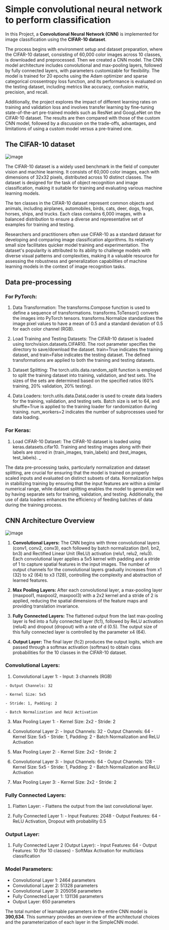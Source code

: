 # Simple convolutional neural network to perform classification

In this Project, a **Convolutional Neural Network (CNN)** is implemented for image classification using the **CIFAR-10 dataset**. 

The process begins with environment setup and dataset preparation, where the CIFAR-10 dataset, consisting of 60,000 color images across 10 classes, is downloaded and preprocessed. 
Then we created a CNN model. The CNN model architecture includes convolutional and max-pooling layers, followed by fully connected layers, with parameters customizable for flexibility. 
The model is trained for 20 epochs using the Adam optimizer and sparse categorical crossentropy loss function, and its performance is evaluated on the testing dataset, including metrics like accuracy, confusion matrix, precision, and recall. 

Additionally, the project explores the impact of different learning rates on training and validation loss and involves transfer learning by fine-tuning state-of-the-art pre-trained models such as ResNet and GoogLeNet on the CIFAR-10 dataset. The results are then compared with those of the custom CNN model, followed by a discussion on the trade-offs, advantages, and limitations of using a custom model versus a pre-trained one.

## The CIFAR-10 dataset

![image](https://github.com/Pattern-Recog/Simple-convolutional-neural-network-to-perform-classification/assets/68577937/a74c280f-6613-4462-81ff-539b14ab18ac)


The CIFAR-10 dataset is a widely used benchmark in the field of computer vision and machine learning. It consists of 60,000 color images, each with dimensions of 32x32 pixels, distributed across 10 distinct classes. The dataset is designed for the task of object recognition and image classification, making it suitable for training and evaluating various machine learning models.

The ten classes in the CIFAR-10 dataset represent common objects and animals, including airplanes, automobiles, birds, cats, deer, dogs, frogs, horses, ships, and trucks. Each class contains 6,000 images, with a balanced distribution to ensure a diverse and representative set of examples for training and testing.

Researchers and practitioners often use CIFAR-10 as a standard dataset for developing and comparing image classification algorithms. Its relatively small size facilitates quicker model training and experimentation. The dataset's popularity is attributed to its ability to challenge models with diverse visual patterns and complexities, making it a valuable resource for assessing the robustness and generalization capabilities of machine learning models in the context of image recognition tasks.

## Data pre-processing

### For PyTorch:
1. Data Transformation:
  The transforms.Compose function is used to define a sequence of transformations.
  transforms.ToTensor() converts the images into PyTorch tensors.
  transforms.Normalize standardizes the image pixel values to have a mean of 0.5 and a standard deviation of 0.5 for each color channel (RGB).

2. Load Training and Testing Datasets:
  The CIFAR-10 dataset is loaded using torchvision.datasets.CIFAR10.
  The root parameter specifies the directory to save/download the dataset.
  train=True indicates the training dataset, and train=False indicates the testing dataset.
  The defined transformations are applied to both the training and testing datasets.

3. Dataset Splitting:
  The torch.utils.data.random_split function is employed to split the training dataset into training, validation, and test sets.
  The sizes of the sets are determined based on the specified ratios (60% training, 20% validation, 20% testing).

5. Data Loaders:
  torch.utils.data.DataLoader is used to create data loaders for the training, validation, and testing sets.
  Batch size is set to 64, and shuffle=True is applied to the training loader for randomization during training.
  num_workers=2 indicates the number of subprocesses used for data loading.

### For Keras:

1. Load CIFAR-10 Dataset:
The CIFAR-10 dataset is loaded using keras.datasets.cifar10.
Training and testing images along with their labels are stored in (train_images, train_labels) and (test_images, test_labels).
_

The data pre-processing tasks, particularly normalization and dataset splitting, are crucial for ensuring that the model is trained on properly scaled inputs and evaluated on distinct subsets of data. Normalization helps in stabilizing training by ensuring that the input features are within a similar numerical range, while dataset splitting enables the model to generalize well by having separate sets for training, validation, and testing. Additionally, the use of data loaders enhances the efficiency of feeding batches of data during the training process.

## CNN Architecture Overview
![image](https://github.com/Pattern-Recog/Simple-convolutional-neural-network-to-perform-classification/assets/68577937/61069055-bb59-4e04-bb32-0ed4e42775b3)

1. **Convolutional Layers:**
  The CNN begins with three convolutional layers (conv1, conv2, conv3), each followed by batch normalization (bn1, bn2, bn3) and Rectified Linear Unit (ReLU) activation (relu1, relu2, relu3).
  Each convolutional layer applies a 5x5 kernel with padding and a stride of 1 to capture spatial features in the input images.
  The number of output channels for the convolutional layers gradually increases from x1 (32) to x2 (64) to x3 (128), controlling the complexity and abstraction of learned features.

2. **Max Pooling Layers:**
  After each convolutional layer, a max-pooling layer (maxpool1, maxpool2, maxpool3) with a 2x2 kernel and a stride of 2 is applied, reducing the spatial dimensions of the feature maps and providing translation invariance.

3. **Fully Connected Layers:**
  The flattened output from the last max-pooling layer is fed into a fully connected layer (fc1), followed by ReLU activation (relu4) and dropout (dropout) with a rate of d (0.5).
  The output size of this fully connected layer is controlled by the parameter x4 (64).

4. **Output Layer:**
  The final layer (fc2) produces the output logits, which are passed through a softmax activation (softmax) to obtain class probabilities for the 10 classes in the CIFAR-10 dataset.


### Convolutional Layers:

  1. Convolutional Layer 1:
    - Input: 3 channels (RGB)
     
    - Output Channels: 32
    
    - Kernel Size: 5x5
    
    - Stride: 1, Padding: 2
    
    - Batch Normalization and ReLU Activation
  
  3. Max Pooling Layer 1:
    - Kernel Size: 2x2
    - Stride: 2
  
  4. Convolutional Layer 2:
    - Input Channels: 32
    - Output Channels: 64
    - Kernel Size: 5x5
    - Stride: 1, Padding: 2
    - Batch Normalization and ReLU Activation
  
  5. Max Pooling Layer 2:
    - Kernel Size: 2x2
    - Stride: 2
  
  6. Convolutional Layer 3:
    - Input Channels: 64
    - Output Channels: 128
    - Kernel Size: 5x5
    - Stride: 1, Padding: 2
    - Batch Normalization and ReLU Activation
  
  7. Max Pooling Layer 3:
    - Kernel Size: 2x2
    - Stride: 2

### Fully Connected Layers:

  1. Flatten Layer:
    - Flattens the output from the last convolutional layer.
  
  2. Fully Connected Layer 1:
    - Input Features: 2048
    - Output Features: 64
    - ReLU Activation, Dropout with probability 0.5

     
### Output Layer:

  1. Fully Connected Layer 2 (Output Layer):
    - Input Features: 64
    - Output Features: 10 (for 10 classes)
    - SoftMax Activation for multiclass classification

### Model Parameters:
- Convolutional Layer 1: 2464 parameters
- Convolutional Layer 2: 51328 parameters
- Convolutional Layer 3: 205056 parameters
- Fully Connected Layer 1: 131136 parameters
- Output Layer: 650 parameters
  
The total number of learnable parameters in the entire CNN model is **390,634**. This summary provides an overview of the architectural choices and the parameterization of each layer in the SimpleCNN model.







